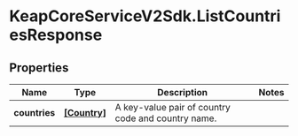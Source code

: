# KeapCoreServiceV2Sdk.ListCountriesResponse

## Properties

Name | Type | Description | Notes
------------ | ------------- | ------------- | -------------
**countries** | [**[Country]**](Country.md) | A key-value pair of country code and country name. | 


